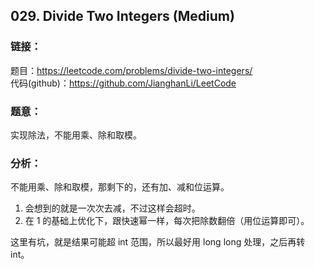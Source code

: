 ## 029. Divide Two Integers (Medium)

### **链接**：
题目：https://leetcode.com/problems/divide-two-integers/  
代码(github)：https://github.com/JianghanLi/LeetCode

### **题意**：
实现除法，不能用乘、除和取模。

### **分析**：
不能用乘、除和取模，那剩下的，还有加、减和位运算。  

1. 会想到的就是一次次去减，不过这样会超时。
2. 在 1 的基础上优化下，跟快速幂一样，每次把除数翻倍（用位运算即可）。  

这里有坑，就是结果可能超 int 范围，所以最好用 long long 处理，之后再转 int。
